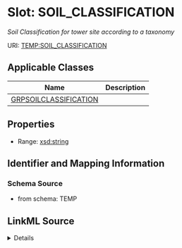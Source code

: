 # Slot: SOIL_CLASSIFICATION
_Soil Classification for tower site according to a taxonomy_


URI: [TEMP:SOIL_CLASSIFICATION](https://example.org/TEMP/SOIL_CLASSIFICATION)



<!-- no inheritance hierarchy -->




## Applicable Classes

| Name | Description |
| --- | --- |
[GRPSOILCLASSIFICATION](GRPSOILCLASSIFICATION.md) | 






## Properties

* Range: [xsd:string](xsd:string)







## Identifier and Mapping Information







### Schema Source


* from schema: TEMP




## LinkML Source

<details>
```yaml
name: SOIL_CLASSIFICATION
description: Soil Classification for tower site according to a taxonomy
from_schema: TEMP
rank: 1000
alias: SOIL_CLASSIFICATION
domain_of:
- GRP_SOIL_CLASSIFICATION
range: string

```
</details>